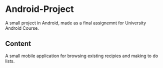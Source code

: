 # Android-Project

A small project in Android, made as a final assignemnt for University Android Course. 

## Content
A small mobile application for browsing existing recipies and making to do lists.
